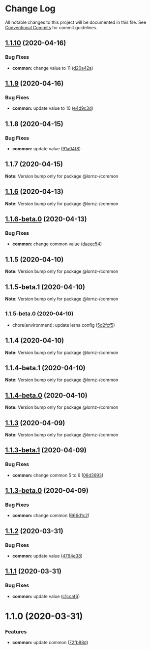 # Change Log

All notable changes to this project will be documented in this file.
See [Conventional Commits](https://conventionalcommits.org) for commit guidelines.

## [1.1.10](https://github.com/lornz-/lerna-semantic-release-demo/compare/@lornz-/common@1.1.9...@lornz-/common@1.1.10) (2020-04-16)


### Bug Fixes

* **common:** change value to 11 ([d20a42a](https://github.com/lornz-/lerna-semantic-release-demo/commit/d20a42aa20e522967b06fda6c9c5c9e896f51a57))





## [1.1.9](https://github.com/lornz-/lerna-semantic-release-demo/compare/@lornz-/common@1.1.8...@lornz-/common@1.1.9) (2020-04-16)


### Bug Fixes

* **common:** update value to 10 ([e4d9c3d](https://github.com/lornz-/lerna-semantic-release-demo/commit/e4d9c3d1ae3141833d7cd30c3c50482569d2564a))





## 1.1.8 (2020-04-15)


### Bug Fixes

* **common:** update value ([91a04f8](https://github.com/lornz-/lerna-semantic-release-demo/commit/91a04f80741ed8fec66753d82736161472fb1a7c))





## 1.1.7 (2020-04-15)

**Note:** Version bump only for package @lornz-/common





## [1.1.6](https://github.com/lornz-/lerna-semantic-release-demo/compare/@lornz-/common@1.1.6-beta.0...@lornz-/common@1.1.6) (2020-04-13)

**Note:** Version bump only for package @lornz-/common





## [1.1.6-beta.0](https://github.com/lornz-/lerna-semantic-release-demo/compare/@lornz-/common@1.1.5...@lornz-/common@1.1.6-beta.0) (2020-04-13)


### Bug Fixes

* **common:** change common value ([daeec54](https://github.com/lornz-/lerna-semantic-release-demo/commit/daeec5402fab49cc997d55209d9e5a2cb5c19655))





## 1.1.5 (2020-04-10)

**Note:** Version bump only for package @lornz-/common





## 1.1.5-beta.1 (2020-04-10)

**Note:** Version bump only for package @lornz-/common





## <small>1.1.5-beta.0 (2020-04-10)</small>

* chore(environment): update lerna config ([5d2fcf5](https://github.com/lornz-/lerna-semantic-release-demo/commit/5d2fcf5))





## 1.1.4 (2020-04-10)

**Note:** Version bump only for package @lornz-/common





## 1.1.4-beta.1 (2020-04-10)

**Note:** Version bump only for package @lornz-/common





## [1.1.4-beta.0](https://github.com/lornz-/lerna-semantic-release-demo/compare/@lornz-/common@1.1.3...@lornz-/common@1.1.4-beta.0) (2020-04-10)

**Note:** Version bump only for package @lornz-/common





## [1.1.3](https://github.com/lornz-/lerna-semantic-release-demo/compare/@lornz-/common@1.1.3-beta.1...@lornz-/common@1.1.3) (2020-04-09)

**Note:** Version bump only for package @lornz-/common





## [1.1.3-beta.1](https://github.com/lornz-/lerna-semantic-release-demo/compare/@lornz-/common@1.1.3-beta.0...@lornz-/common@1.1.3-beta.1) (2020-04-09)


### Bug Fixes

* **common:** change common 5 to 6 ([08d3693](https://github.com/lornz-/lerna-semantic-release-demo/commit/08d36936fd560de5a9a2e48f855bc5fbc6f883fa))





## [1.1.3-beta.0](https://github.com/lornz-/lerna-semantic-release-demo/compare/@lornz-/common@1.1.2...@lornz-/common@1.1.3-beta.0) (2020-04-09)


### Bug Fixes

* **common:** change common ([666d1c2](https://github.com/lornz-/lerna-semantic-release-demo/commit/666d1c2d213a05c4d6037a8d422081a58601c075))





## [1.1.2](https://github.com/lornz-/lerna-semantic-release-demo/compare/@lornz-/common@1.1.1...@lornz-/common@1.1.2) (2020-03-31)


### Bug Fixes

* **common:** update value ([4764e38](https://github.com/lornz-/lerna-semantic-release-demo/commit/4764e38f44953a3a0269ab82135a0dea65b7a3a6))





## [1.1.1](https://github.com/lornz-/lerna-semantic-release-demo/compare/@lornz-/common@1.1.0...@lornz-/common@1.1.1) (2020-03-31)


### Bug Fixes

* **common:** update value ([c1ccaf6](https://github.com/lornz-/lerna-semantic-release-demo/commit/c1ccaf63b6aab9d47a0232633d2d78aca277a396))





# 1.1.0 (2020-03-31)


### Features

* **common:** update common ([72fb88d](https://github.com/lornz-/lerna-semantic-release-demo/commit/72fb88dd6da82636fcfb092634867a6cc2c61d46))
